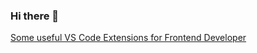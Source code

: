### Hi there 👋

<!--
**iamblocksberg/iamblocksberg** is a ✨ _special_ ✨ repository because its `README.md` (this file) appears on your GitHub profile.

Here are some ideas to get you started:

- 🔭 I’m currently working on some startup company in Bangkok, Thailand
- 🌱 I’m currently learning Flutter, Vue.js, Unreal Engine, Unity
- 👯 I’m looking to collaborate on everyone
- 🤔 I’m looking for help with ...
- 💬 Ask me about everthing
- 📫 How to reach me: here
- 😄 Pronouns: Soon
- ⚡ Fun fact: :P
-->

[Some useful VS Code Extensions for Frontend Developer](https://blockz.medium.com/some-useful-vs-code-extensions-for-frontend-developer-ae830c5a0180)
